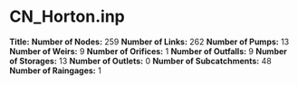 # CN_Horton.inp
**Title:** 
**Number of Nodes:** 259
**Number of Links:** 262
**Number of Pumps:** 13
**Number of Weirs:** 9
**Number of Orifices:** 1
**Number of Outfalls:** 9
**Number of Storages:** 13
**Number of Outlets:** 0
**Number of Subcatchments:** 48
**Number of Raingages:** 1
